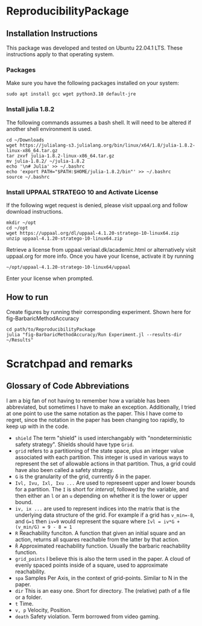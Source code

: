 # ReproducibilityPackage

## Installation Instructions

This package was developed and tested on Ubuntu 22.04.1 LTS. These instructions apply to that operating system.

### Packages
Make sure you have the following packages installed on your system:

	sudo apt install gcc wget python3.10 default-jre

### Install julia 1.8.2

The following commands assumes a bash shell. It will need to be altered if another shell environment is used.

	cd ~/Downloads
	wget https://julialang-s3.julialang.org/bin/linux/x64/1.8/julia-1.8.2-linux-x86_64.tar.gz
	tar zxvf julia-1.8.2-linux-x86_64.tar.gz
	mv julia-1.8.2/ ~/julia-1.8.2
	echo '\n# Julia' >> ~/.bashrc
	echo 'export PATH="$PATH:$HOME/julia-1.8.2/bin"' >> ~/.bashrc
	source ~/.bashrc

	
	
### Install UPPAAL STRATEGO 10 and Activate License
If the following wget request is denied, please visit uppaal.org and follow download instructions.

	mkdir ~/opt
	cd ~/opt
	wget https://uppaal.org/dl/uppaal-4.1.20-stratego-10-linux64.zip
	unzip uppaal-4.1.20-stratego-10-linux64.zip

Retrieve a license from uppaal.veriaal.dk/academic.html or alternatively visit uppaal.org for more info. Once you have your license, activate it by running 

	~/opt/uppaal-4.1.20-stratego-10-linux64/uppaal

Enter your license when prompted.

## How to run

Create figures by running their corresponding experiment. Shown here for fig-BarbaricMethodAccuracy

	cd path/to/ReproducibilityPackage
	julia "fig-BarbaricMethodAccuracy/Run Experiment.jl --results-dir ~/Results"

# Scratchpad and remarks

## Glossary of Code Abbreviations

I am a big fan of not having to remember how a variable has been abbreviated, but sometimes I have to make an exception. Additionally, I tried at one point to use the same notation as the paper. This I have come to regret, since the notation in the paper has been changing too rapidly, to keep up with in the code.

 - `shield` The term "shield" is used interchangably with "nondeterministic safety strategy". Shields should have type `Grid`.
 - `grid` refers to a partitioning of the state space, plus an integer value associated with each partition. This integer is used in various ways to represent the set of allowable actions in that partition. Thus, a grid could have also been called a safety strategy. 
 - `G` is the granularity of the grid, currently δ in the paper.
 - `Ivl, Ivu, Ixl, Ixu ...` Are used to represeent upper and lower bounds for a partition. The `I` is short for _interval_, followed by the variable, and then either an `l` or an `u` depending on whether it is the lower or upper bound.
 - `iv, ix ...` are used to represent indices into the matrix that is the underlying data structure of the grid. For example if a grid has `v_min=-8`, and `G=1` then `iv=9` would represent the square where `Ivl = iv*G + (v_min/G) = 9 - 8 = 1`
 - `R` Reachability funciton. A function that given an initial square and an action, returns all squares reachable from the latter by that action. 
 - `R̂` Approximated reachability function. Usually the barbaric reachability function.
 - `grid_points` I believe this is also the term used in the paper. A cloud of evenly spaced points inside of a square, used to approximate reachability.
 - `spa` Samples Per Axis, in the context of grid-points. Similar to N in the paper.
 - `dir` This is an easy one. Short for directory. The (relative) path of a file or a folder.
 - `t` Time. 
 - `v, p` Velocity, Position. 
 - `death` Safety violation. Term borrowed from video gaming.
